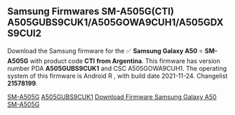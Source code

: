 <h2>Samsung Firmwares SM-A505G(CTI) A505GUBS9CUK1/A505GOWA9CUH1/A505GDXS9CUI2</h2>
Download the Samsung firmware for the ✅ <strong>Samsung Galaxy A50 </strong> ⭐ <strong>SM-A505G</strong> with product code <strong>CTI</strong> <strong> from Argentina</strong>. This firmware has version number PDA <strong>A505GUBS9CUK1</strong> and CSC A505GOWA9CUH1. The operating system of this firmware is Android R , with build date 2021-11-24. Changelist <strong>21578199</strong>.


[SM-A505G](https://samfirm.shop/samsung/model/SM-A505G)
[A505GUBS9CUK1](https://samfirm.shop/samsung/pda/A505GUBS9CUK1)
[Download Firmware Samsung Galaxy A50 SM-A505G](https://samfirm.shop/samsung/firmware/476337)
